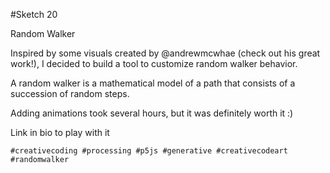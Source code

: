 #Sketch 20

Random Walker

Inspired by some visuals created by @andrewmcwhae (check out his great work!), I decided to build a tool to customize random walker behavior.

A random walker is a mathematical model of a path that consists of a succession of random steps.

Adding animations took several hours, but it was definitely worth it :)

Link in bio to play with it

`#creativecoding #processing #p5js #generative #creativecodeart #randomwalker`